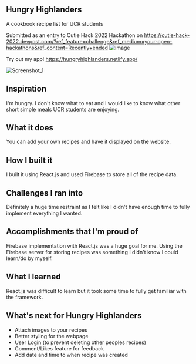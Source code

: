 ## Hungry Highlanders
A cookbook recipe list for UCR students

Submitted as an entry to Cutie Hack 2022 Hackathon on https://cutie-hack-2022.devpost.com/?ref_feature=challenge&ref_medium=your-open-hackathons&ref_content=Recently+ended
![image](https://user-images.githubusercontent.com/83481452/210156680-66b16cf4-93a4-4f10-a995-b6eae0efd84d.png)


Try out my app!
https://hungryhighlanders.netlify.app/

![Screenshot_1](https://user-images.githubusercontent.com/83481452/200464451-f26386fa-be17-4c61-8a80-21b18e3dd1c7.png)

## Inspiration
I'm hungry. I don't know what to eat and I would like to know what other short simple meals UCR students are enjoying.
## What it does
You can add your own recipes and have it displayed on the website.
## How I built it
I built it using React.js and used Firebase to store all of the recipe data.
## Challenges I ran into
Definitely a huge time restraint as I felt like I didn't have enough time to fully implement everything I wanted.
## Accomplishments that I'm proud of
Firebase implementation with React.js was a huge goal for me. Using the Firebase server for storing recipes was something I didn't know I could learn/do by myself.
## What I learned
React.js was difficult to learn but it took some time to fully get familiar with the framework. 
## What's next for Hungry Highlanders
- Attach images to your recipes
- Better styling for the webpage
- User Login (to prevent deleting other peoples recipes)
- Comment/Likes feature for feedback
- Add date and time to when recipe was created
